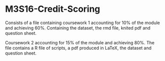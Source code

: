 # M3S16-Credit-Scoring

Consists of a file containing coursework 1 accounting for 10% of the module
and achieving 60%. Containing the dataset, the rmd file, knited pdf and 
question sheet.

Coursework 2 accounting for 15% of the module and achieving 80%. The file
contains a R file of scripts, a pdf produced in LaTeX, the dataset and 
question sheet.


